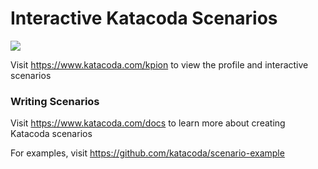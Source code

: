 # Interactive Katacoda Scenarios

[![](http://shields.katacoda.com/katacoda/kpion/count.svg)](https://www.katacoda.com/kpion "Get your profile on Katacoda.com")

Visit https://www.katacoda.com/kpion to view the profile and interactive scenarios

### Writing Scenarios
Visit https://www.katacoda.com/docs to learn more about creating Katacoda scenarios

For examples, visit https://github.com/katacoda/scenario-example
